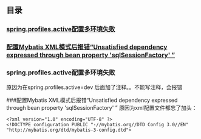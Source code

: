 ## 目录
### [spring.profiles.active配置多环境失败](#1)
### [配置Mybatis XML模式后报错“Unsatisfied dependency expressed through bean property 'sqlSessionFactory' ”](#2)

### <span id="1">spring.profiles.active配置多环境失败</span>  
原因为在spring.profiles.active=dev 后面加了注释。。不能写注释，会报错  

###<span id="2">配置Mybatis XML模式后报错“Unsatisfied dependency expressed through bean property 'sqlSessionFactory' ”</span>
原因为xml配置文件都忘了加头：
```
<?xml version="1.0" encoding="UTF-8" ?>
<!DOCTYPE configuration PUBLIC "-//mybatis.org//DTD Config 3.0//EN" "http://mybatis.org/dtd/mybatis-3-config.dtd">
```